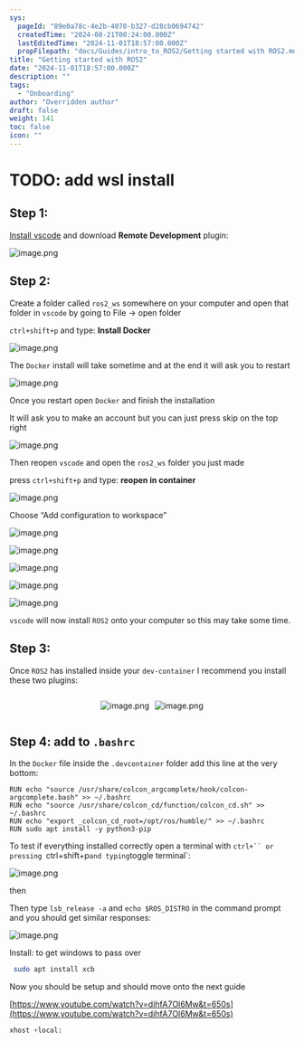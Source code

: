```yaml
---
sys:
  pageId: "89e0a78c-4e2b-4070-b327-d28cb0694742"
  createdTime: "2024-08-21T00:24:00.000Z"
  lastEditedTime: "2024-11-01T18:57:00.000Z"
  propFilepath: "docs/Guides/intro_to_ROS2/Getting started with ROS2.md"
title: "Getting started with ROS2"
date: "2024-11-01T18:57:00.000Z"
description: ""
tags:
  - "Onboarding"
author: "Overridden author"
draft: false
weight: 141
toc: false
icon: ""
---
```


# TODO: add wsl install

## Step 1:

[Install vscode](https://code.visualstudio.com/download) and download **Remote Development** plugin:

![image.png](https://prod-files-secure.s3.us-west-2.amazonaws.com/d518164a-d88e-44d1-a4ee-3adb3bd8bce0/efb52993-1881-4a40-b95e-6f020334f022/image.png?X-Amz-Algorithm=AWS4-HMAC-SHA256&X-Amz-Content-Sha256=UNSIGNED-PAYLOAD&X-Amz-Credential=ASIAZI2LB4666POEFV5Q%2F20250207%2Fus-west-2%2Fs3%2Faws4_request&X-Amz-Date=20250207T110155Z&X-Amz-Expires=3600&X-Amz-Security-Token=IQoJb3JpZ2luX2VjEFgaCXVzLXdlc3QtMiJIMEYCIQCorJXyM%2FCDFawb2I1zYZez9oA8AQKaKgBhr221oT1lpQIhAN6DQ5mNOEJTPi3YGUt8wfECwcQKpW33X8j6lUkditS7Kv8DCHEQABoMNjM3NDIzMTgzODA1IgynLldj5xZYPlXBekQq3ANgbWScNanOol9QyibYIce9UaMTNyj3TbfGNTIh4dRUW64N5hNRf7U0Qo5EHOne6%2Bo5JvpJY9TngNUDlvPv7KH0AbVJpJt%2FHJPihAanITRTZvz6TGlVIDX%2FQnNbZiPik4uSlG1kBy%2F2xVUV6rfrarcChdOBP5Q79pCWvPRVcm9FPfPZRg4WTJcDokAZfnrvGifgHFmdmdR%2Bg6TeH9qarQwGIsvPOpEGBekv0d7v9p3NdUX%2BJH53Biw8ha9iduwXvoX3fX5pj6%2BEBX56kUhApd6O2lPEREoNoHvTjk2j2%2BHn8tZGDgGYXeWXLVMEkWW%2FZBjejwjznABuO3sPMDvAuFdOzVUSMpIQHieD75uZLtxLKXADs49DxcPMRExqY%2Fsw1Z5l6%2FTz2qeLY1qqsDtAUjgDOXE1u0WFmk6sNykZUKxOs9NQYwiFOwX9ae%2BGec8SBREEPESkGgLJafvk6DXKWvBkbaSpaE6e8BgCWrU70XbqtQ8cddAmdgUzCf9y6m4uQ9Z60cskrkkr3xT5Oul7Ns7IzZ3weCLLSua2hIjAPmfScSYAr2KT9b2akfdeL6dcSzKc50daFiDu6A%2FXcWXQMq8RGz4qhiq7aCj2%2B%2FliRy%2FBCxpLul04b%2F4wd47ouzD4%2B5a9BjqkAY0ZrMNzR5%2FmfkWJs2BmG%2FOnWASAy1KHekAllBQBNS75jGYDFDQ%2Bl3tX%2Fgw4LJsoOsycqTPsp%2Fyiim2X0uhaengD3KYJj7j4839pyWVJRObyMUrhB2gpwfJEO3tAIkJvWz%2BK5uTutKqpU0KSs9%2FwHRw%2BfTBFjte7Pbh6l6ZVg8tEzZbiIL1ZpjE9t4OLHr2vmtBq4Ipn4oPY6WPzHF3THK9Otc%2B1&X-Amz-Signature=e49e7a799598785cde4caab6f5276f79c0762b798ba54110e748753c5b818015&X-Amz-SignedHeaders=host&x-id=GetObject)

## Step 2:

Create a folder called `ros2_ws` somewhere on your computer and open that folder in `vscode` by going to File → open folder 

`ctrl+shift+p` and type: **Install Docker**

![image.png](https://prod-files-secure.s3.us-west-2.amazonaws.com/d518164a-d88e-44d1-a4ee-3adb3bd8bce0/2269dc0e-1cd5-47ff-bceb-c04ad9b2eab0/image.png?X-Amz-Algorithm=AWS4-HMAC-SHA256&X-Amz-Content-Sha256=UNSIGNED-PAYLOAD&X-Amz-Credential=ASIAZI2LB4666POEFV5Q%2F20250207%2Fus-west-2%2Fs3%2Faws4_request&X-Amz-Date=20250207T110155Z&X-Amz-Expires=3600&X-Amz-Security-Token=IQoJb3JpZ2luX2VjEFgaCXVzLXdlc3QtMiJIMEYCIQCorJXyM%2FCDFawb2I1zYZez9oA8AQKaKgBhr221oT1lpQIhAN6DQ5mNOEJTPi3YGUt8wfECwcQKpW33X8j6lUkditS7Kv8DCHEQABoMNjM3NDIzMTgzODA1IgynLldj5xZYPlXBekQq3ANgbWScNanOol9QyibYIce9UaMTNyj3TbfGNTIh4dRUW64N5hNRf7U0Qo5EHOne6%2Bo5JvpJY9TngNUDlvPv7KH0AbVJpJt%2FHJPihAanITRTZvz6TGlVIDX%2FQnNbZiPik4uSlG1kBy%2F2xVUV6rfrarcChdOBP5Q79pCWvPRVcm9FPfPZRg4WTJcDokAZfnrvGifgHFmdmdR%2Bg6TeH9qarQwGIsvPOpEGBekv0d7v9p3NdUX%2BJH53Biw8ha9iduwXvoX3fX5pj6%2BEBX56kUhApd6O2lPEREoNoHvTjk2j2%2BHn8tZGDgGYXeWXLVMEkWW%2FZBjejwjznABuO3sPMDvAuFdOzVUSMpIQHieD75uZLtxLKXADs49DxcPMRExqY%2Fsw1Z5l6%2FTz2qeLY1qqsDtAUjgDOXE1u0WFmk6sNykZUKxOs9NQYwiFOwX9ae%2BGec8SBREEPESkGgLJafvk6DXKWvBkbaSpaE6e8BgCWrU70XbqtQ8cddAmdgUzCf9y6m4uQ9Z60cskrkkr3xT5Oul7Ns7IzZ3weCLLSua2hIjAPmfScSYAr2KT9b2akfdeL6dcSzKc50daFiDu6A%2FXcWXQMq8RGz4qhiq7aCj2%2B%2FliRy%2FBCxpLul04b%2F4wd47ouzD4%2B5a9BjqkAY0ZrMNzR5%2FmfkWJs2BmG%2FOnWASAy1KHekAllBQBNS75jGYDFDQ%2Bl3tX%2Fgw4LJsoOsycqTPsp%2Fyiim2X0uhaengD3KYJj7j4839pyWVJRObyMUrhB2gpwfJEO3tAIkJvWz%2BK5uTutKqpU0KSs9%2FwHRw%2BfTBFjte7Pbh6l6ZVg8tEzZbiIL1ZpjE9t4OLHr2vmtBq4Ipn4oPY6WPzHF3THK9Otc%2B1&X-Amz-Signature=4f9ca6fe167abd1d9a7f15456b9478b5dbb54e916c00dba7498a0007bc474e10&X-Amz-SignedHeaders=host&x-id=GetObject)

The `Docker` install will take sometime and at the end it will ask you to restart

![image.png](https://prod-files-secure.s3.us-west-2.amazonaws.com/d518164a-d88e-44d1-a4ee-3adb3bd8bce0/ed233f78-be33-4b1f-b89c-9c346c0e961e/image.png?X-Amz-Algorithm=AWS4-HMAC-SHA256&X-Amz-Content-Sha256=UNSIGNED-PAYLOAD&X-Amz-Credential=ASIAZI2LB4666POEFV5Q%2F20250207%2Fus-west-2%2Fs3%2Faws4_request&X-Amz-Date=20250207T110155Z&X-Amz-Expires=3600&X-Amz-Security-Token=IQoJb3JpZ2luX2VjEFgaCXVzLXdlc3QtMiJIMEYCIQCorJXyM%2FCDFawb2I1zYZez9oA8AQKaKgBhr221oT1lpQIhAN6DQ5mNOEJTPi3YGUt8wfECwcQKpW33X8j6lUkditS7Kv8DCHEQABoMNjM3NDIzMTgzODA1IgynLldj5xZYPlXBekQq3ANgbWScNanOol9QyibYIce9UaMTNyj3TbfGNTIh4dRUW64N5hNRf7U0Qo5EHOne6%2Bo5JvpJY9TngNUDlvPv7KH0AbVJpJt%2FHJPihAanITRTZvz6TGlVIDX%2FQnNbZiPik4uSlG1kBy%2F2xVUV6rfrarcChdOBP5Q79pCWvPRVcm9FPfPZRg4WTJcDokAZfnrvGifgHFmdmdR%2Bg6TeH9qarQwGIsvPOpEGBekv0d7v9p3NdUX%2BJH53Biw8ha9iduwXvoX3fX5pj6%2BEBX56kUhApd6O2lPEREoNoHvTjk2j2%2BHn8tZGDgGYXeWXLVMEkWW%2FZBjejwjznABuO3sPMDvAuFdOzVUSMpIQHieD75uZLtxLKXADs49DxcPMRExqY%2Fsw1Z5l6%2FTz2qeLY1qqsDtAUjgDOXE1u0WFmk6sNykZUKxOs9NQYwiFOwX9ae%2BGec8SBREEPESkGgLJafvk6DXKWvBkbaSpaE6e8BgCWrU70XbqtQ8cddAmdgUzCf9y6m4uQ9Z60cskrkkr3xT5Oul7Ns7IzZ3weCLLSua2hIjAPmfScSYAr2KT9b2akfdeL6dcSzKc50daFiDu6A%2FXcWXQMq8RGz4qhiq7aCj2%2B%2FliRy%2FBCxpLul04b%2F4wd47ouzD4%2B5a9BjqkAY0ZrMNzR5%2FmfkWJs2BmG%2FOnWASAy1KHekAllBQBNS75jGYDFDQ%2Bl3tX%2Fgw4LJsoOsycqTPsp%2Fyiim2X0uhaengD3KYJj7j4839pyWVJRObyMUrhB2gpwfJEO3tAIkJvWz%2BK5uTutKqpU0KSs9%2FwHRw%2BfTBFjte7Pbh6l6ZVg8tEzZbiIL1ZpjE9t4OLHr2vmtBq4Ipn4oPY6WPzHF3THK9Otc%2B1&X-Amz-Signature=249585db35547cec854d6e46bc6be726a33076a6270b5fd86d61eb0761045426&X-Amz-SignedHeaders=host&x-id=GetObject)

Once you restart open `Docker` and finish the installation

It will ask you to make an account but you can just press skip on the top right

![image.png](https://prod-files-secure.s3.us-west-2.amazonaws.com/d518164a-d88e-44d1-a4ee-3adb3bd8bce0/21010ad9-1659-4fd9-9f59-9932a09b2a3d/image.png?X-Amz-Algorithm=AWS4-HMAC-SHA256&X-Amz-Content-Sha256=UNSIGNED-PAYLOAD&X-Amz-Credential=ASIAZI2LB4666POEFV5Q%2F20250207%2Fus-west-2%2Fs3%2Faws4_request&X-Amz-Date=20250207T110155Z&X-Amz-Expires=3600&X-Amz-Security-Token=IQoJb3JpZ2luX2VjEFgaCXVzLXdlc3QtMiJIMEYCIQCorJXyM%2FCDFawb2I1zYZez9oA8AQKaKgBhr221oT1lpQIhAN6DQ5mNOEJTPi3YGUt8wfECwcQKpW33X8j6lUkditS7Kv8DCHEQABoMNjM3NDIzMTgzODA1IgynLldj5xZYPlXBekQq3ANgbWScNanOol9QyibYIce9UaMTNyj3TbfGNTIh4dRUW64N5hNRf7U0Qo5EHOne6%2Bo5JvpJY9TngNUDlvPv7KH0AbVJpJt%2FHJPihAanITRTZvz6TGlVIDX%2FQnNbZiPik4uSlG1kBy%2F2xVUV6rfrarcChdOBP5Q79pCWvPRVcm9FPfPZRg4WTJcDokAZfnrvGifgHFmdmdR%2Bg6TeH9qarQwGIsvPOpEGBekv0d7v9p3NdUX%2BJH53Biw8ha9iduwXvoX3fX5pj6%2BEBX56kUhApd6O2lPEREoNoHvTjk2j2%2BHn8tZGDgGYXeWXLVMEkWW%2FZBjejwjznABuO3sPMDvAuFdOzVUSMpIQHieD75uZLtxLKXADs49DxcPMRExqY%2Fsw1Z5l6%2FTz2qeLY1qqsDtAUjgDOXE1u0WFmk6sNykZUKxOs9NQYwiFOwX9ae%2BGec8SBREEPESkGgLJafvk6DXKWvBkbaSpaE6e8BgCWrU70XbqtQ8cddAmdgUzCf9y6m4uQ9Z60cskrkkr3xT5Oul7Ns7IzZ3weCLLSua2hIjAPmfScSYAr2KT9b2akfdeL6dcSzKc50daFiDu6A%2FXcWXQMq8RGz4qhiq7aCj2%2B%2FliRy%2FBCxpLul04b%2F4wd47ouzD4%2B5a9BjqkAY0ZrMNzR5%2FmfkWJs2BmG%2FOnWASAy1KHekAllBQBNS75jGYDFDQ%2Bl3tX%2Fgw4LJsoOsycqTPsp%2Fyiim2X0uhaengD3KYJj7j4839pyWVJRObyMUrhB2gpwfJEO3tAIkJvWz%2BK5uTutKqpU0KSs9%2FwHRw%2BfTBFjte7Pbh6l6ZVg8tEzZbiIL1ZpjE9t4OLHr2vmtBq4Ipn4oPY6WPzHF3THK9Otc%2B1&X-Amz-Signature=1b8ff84170da026b5910156054f4492b4bbe18d2c940f94a9719de1cf1e071b1&X-Amz-SignedHeaders=host&x-id=GetObject)

Then reopen `vscode` and open the `ros2_ws` folder you just made

press `ctrl+shift+p` and type: **reopen in container**

![image.png](https://prod-files-secure.s3.us-west-2.amazonaws.com/d518164a-d88e-44d1-a4ee-3adb3bd8bce0/4e93b8c2-41ad-488c-8095-c74205196118/image.png?X-Amz-Algorithm=AWS4-HMAC-SHA256&X-Amz-Content-Sha256=UNSIGNED-PAYLOAD&X-Amz-Credential=ASIAZI2LB4666POEFV5Q%2F20250207%2Fus-west-2%2Fs3%2Faws4_request&X-Amz-Date=20250207T110155Z&X-Amz-Expires=3600&X-Amz-Security-Token=IQoJb3JpZ2luX2VjEFgaCXVzLXdlc3QtMiJIMEYCIQCorJXyM%2FCDFawb2I1zYZez9oA8AQKaKgBhr221oT1lpQIhAN6DQ5mNOEJTPi3YGUt8wfECwcQKpW33X8j6lUkditS7Kv8DCHEQABoMNjM3NDIzMTgzODA1IgynLldj5xZYPlXBekQq3ANgbWScNanOol9QyibYIce9UaMTNyj3TbfGNTIh4dRUW64N5hNRf7U0Qo5EHOne6%2Bo5JvpJY9TngNUDlvPv7KH0AbVJpJt%2FHJPihAanITRTZvz6TGlVIDX%2FQnNbZiPik4uSlG1kBy%2F2xVUV6rfrarcChdOBP5Q79pCWvPRVcm9FPfPZRg4WTJcDokAZfnrvGifgHFmdmdR%2Bg6TeH9qarQwGIsvPOpEGBekv0d7v9p3NdUX%2BJH53Biw8ha9iduwXvoX3fX5pj6%2BEBX56kUhApd6O2lPEREoNoHvTjk2j2%2BHn8tZGDgGYXeWXLVMEkWW%2FZBjejwjznABuO3sPMDvAuFdOzVUSMpIQHieD75uZLtxLKXADs49DxcPMRExqY%2Fsw1Z5l6%2FTz2qeLY1qqsDtAUjgDOXE1u0WFmk6sNykZUKxOs9NQYwiFOwX9ae%2BGec8SBREEPESkGgLJafvk6DXKWvBkbaSpaE6e8BgCWrU70XbqtQ8cddAmdgUzCf9y6m4uQ9Z60cskrkkr3xT5Oul7Ns7IzZ3weCLLSua2hIjAPmfScSYAr2KT9b2akfdeL6dcSzKc50daFiDu6A%2FXcWXQMq8RGz4qhiq7aCj2%2B%2FliRy%2FBCxpLul04b%2F4wd47ouzD4%2B5a9BjqkAY0ZrMNzR5%2FmfkWJs2BmG%2FOnWASAy1KHekAllBQBNS75jGYDFDQ%2Bl3tX%2Fgw4LJsoOsycqTPsp%2Fyiim2X0uhaengD3KYJj7j4839pyWVJRObyMUrhB2gpwfJEO3tAIkJvWz%2BK5uTutKqpU0KSs9%2FwHRw%2BfTBFjte7Pbh6l6ZVg8tEzZbiIL1ZpjE9t4OLHr2vmtBq4Ipn4oPY6WPzHF3THK9Otc%2B1&X-Amz-Signature=ec8ccd9f86f9a0f96281eaf5a0388240b2fc6a14115b30988317fd9e05bc064a&X-Amz-SignedHeaders=host&x-id=GetObject)

Choose “Add configuration to workspace”

![image.png](https://prod-files-secure.s3.us-west-2.amazonaws.com/d518164a-d88e-44d1-a4ee-3adb3bd8bce0/9560b282-5060-4989-ba37-97e7b2c22476/image.png?X-Amz-Algorithm=AWS4-HMAC-SHA256&X-Amz-Content-Sha256=UNSIGNED-PAYLOAD&X-Amz-Credential=ASIAZI2LB4666POEFV5Q%2F20250207%2Fus-west-2%2Fs3%2Faws4_request&X-Amz-Date=20250207T110155Z&X-Amz-Expires=3600&X-Amz-Security-Token=IQoJb3JpZ2luX2VjEFgaCXVzLXdlc3QtMiJIMEYCIQCorJXyM%2FCDFawb2I1zYZez9oA8AQKaKgBhr221oT1lpQIhAN6DQ5mNOEJTPi3YGUt8wfECwcQKpW33X8j6lUkditS7Kv8DCHEQABoMNjM3NDIzMTgzODA1IgynLldj5xZYPlXBekQq3ANgbWScNanOol9QyibYIce9UaMTNyj3TbfGNTIh4dRUW64N5hNRf7U0Qo5EHOne6%2Bo5JvpJY9TngNUDlvPv7KH0AbVJpJt%2FHJPihAanITRTZvz6TGlVIDX%2FQnNbZiPik4uSlG1kBy%2F2xVUV6rfrarcChdOBP5Q79pCWvPRVcm9FPfPZRg4WTJcDokAZfnrvGifgHFmdmdR%2Bg6TeH9qarQwGIsvPOpEGBekv0d7v9p3NdUX%2BJH53Biw8ha9iduwXvoX3fX5pj6%2BEBX56kUhApd6O2lPEREoNoHvTjk2j2%2BHn8tZGDgGYXeWXLVMEkWW%2FZBjejwjznABuO3sPMDvAuFdOzVUSMpIQHieD75uZLtxLKXADs49DxcPMRExqY%2Fsw1Z5l6%2FTz2qeLY1qqsDtAUjgDOXE1u0WFmk6sNykZUKxOs9NQYwiFOwX9ae%2BGec8SBREEPESkGgLJafvk6DXKWvBkbaSpaE6e8BgCWrU70XbqtQ8cddAmdgUzCf9y6m4uQ9Z60cskrkkr3xT5Oul7Ns7IzZ3weCLLSua2hIjAPmfScSYAr2KT9b2akfdeL6dcSzKc50daFiDu6A%2FXcWXQMq8RGz4qhiq7aCj2%2B%2FliRy%2FBCxpLul04b%2F4wd47ouzD4%2B5a9BjqkAY0ZrMNzR5%2FmfkWJs2BmG%2FOnWASAy1KHekAllBQBNS75jGYDFDQ%2Bl3tX%2Fgw4LJsoOsycqTPsp%2Fyiim2X0uhaengD3KYJj7j4839pyWVJRObyMUrhB2gpwfJEO3tAIkJvWz%2BK5uTutKqpU0KSs9%2FwHRw%2BfTBFjte7Pbh6l6ZVg8tEzZbiIL1ZpjE9t4OLHr2vmtBq4Ipn4oPY6WPzHF3THK9Otc%2B1&X-Amz-Signature=b5d567887997bb3f56291c438dd1b0e8333225da416eed344e03a37e13c2441e&X-Amz-SignedHeaders=host&x-id=GetObject)

![image.png](https://prod-files-secure.s3.us-west-2.amazonaws.com/d518164a-d88e-44d1-a4ee-3adb3bd8bce0/2ee63f81-886b-48e8-a553-dc6e5eac99e4/image.png?X-Amz-Algorithm=AWS4-HMAC-SHA256&X-Amz-Content-Sha256=UNSIGNED-PAYLOAD&X-Amz-Credential=ASIAZI2LB4666POEFV5Q%2F20250207%2Fus-west-2%2Fs3%2Faws4_request&X-Amz-Date=20250207T110155Z&X-Amz-Expires=3600&X-Amz-Security-Token=IQoJb3JpZ2luX2VjEFgaCXVzLXdlc3QtMiJIMEYCIQCorJXyM%2FCDFawb2I1zYZez9oA8AQKaKgBhr221oT1lpQIhAN6DQ5mNOEJTPi3YGUt8wfECwcQKpW33X8j6lUkditS7Kv8DCHEQABoMNjM3NDIzMTgzODA1IgynLldj5xZYPlXBekQq3ANgbWScNanOol9QyibYIce9UaMTNyj3TbfGNTIh4dRUW64N5hNRf7U0Qo5EHOne6%2Bo5JvpJY9TngNUDlvPv7KH0AbVJpJt%2FHJPihAanITRTZvz6TGlVIDX%2FQnNbZiPik4uSlG1kBy%2F2xVUV6rfrarcChdOBP5Q79pCWvPRVcm9FPfPZRg4WTJcDokAZfnrvGifgHFmdmdR%2Bg6TeH9qarQwGIsvPOpEGBekv0d7v9p3NdUX%2BJH53Biw8ha9iduwXvoX3fX5pj6%2BEBX56kUhApd6O2lPEREoNoHvTjk2j2%2BHn8tZGDgGYXeWXLVMEkWW%2FZBjejwjznABuO3sPMDvAuFdOzVUSMpIQHieD75uZLtxLKXADs49DxcPMRExqY%2Fsw1Z5l6%2FTz2qeLY1qqsDtAUjgDOXE1u0WFmk6sNykZUKxOs9NQYwiFOwX9ae%2BGec8SBREEPESkGgLJafvk6DXKWvBkbaSpaE6e8BgCWrU70XbqtQ8cddAmdgUzCf9y6m4uQ9Z60cskrkkr3xT5Oul7Ns7IzZ3weCLLSua2hIjAPmfScSYAr2KT9b2akfdeL6dcSzKc50daFiDu6A%2FXcWXQMq8RGz4qhiq7aCj2%2B%2FliRy%2FBCxpLul04b%2F4wd47ouzD4%2B5a9BjqkAY0ZrMNzR5%2FmfkWJs2BmG%2FOnWASAy1KHekAllBQBNS75jGYDFDQ%2Bl3tX%2Fgw4LJsoOsycqTPsp%2Fyiim2X0uhaengD3KYJj7j4839pyWVJRObyMUrhB2gpwfJEO3tAIkJvWz%2BK5uTutKqpU0KSs9%2FwHRw%2BfTBFjte7Pbh6l6ZVg8tEzZbiIL1ZpjE9t4OLHr2vmtBq4Ipn4oPY6WPzHF3THK9Otc%2B1&X-Amz-Signature=43a29fa90863879f20b601302f13232d9f506dee905d542b5c6488172f95c888&X-Amz-SignedHeaders=host&x-id=GetObject)

![image.png](https://prod-files-secure.s3.us-west-2.amazonaws.com/d518164a-d88e-44d1-a4ee-3adb3bd8bce0/ae1580b2-b048-407e-aed9-b584224a7a04/image.png?X-Amz-Algorithm=AWS4-HMAC-SHA256&X-Amz-Content-Sha256=UNSIGNED-PAYLOAD&X-Amz-Credential=ASIAZI2LB4666POEFV5Q%2F20250207%2Fus-west-2%2Fs3%2Faws4_request&X-Amz-Date=20250207T110155Z&X-Amz-Expires=3600&X-Amz-Security-Token=IQoJb3JpZ2luX2VjEFgaCXVzLXdlc3QtMiJIMEYCIQCorJXyM%2FCDFawb2I1zYZez9oA8AQKaKgBhr221oT1lpQIhAN6DQ5mNOEJTPi3YGUt8wfECwcQKpW33X8j6lUkditS7Kv8DCHEQABoMNjM3NDIzMTgzODA1IgynLldj5xZYPlXBekQq3ANgbWScNanOol9QyibYIce9UaMTNyj3TbfGNTIh4dRUW64N5hNRf7U0Qo5EHOne6%2Bo5JvpJY9TngNUDlvPv7KH0AbVJpJt%2FHJPihAanITRTZvz6TGlVIDX%2FQnNbZiPik4uSlG1kBy%2F2xVUV6rfrarcChdOBP5Q79pCWvPRVcm9FPfPZRg4WTJcDokAZfnrvGifgHFmdmdR%2Bg6TeH9qarQwGIsvPOpEGBekv0d7v9p3NdUX%2BJH53Biw8ha9iduwXvoX3fX5pj6%2BEBX56kUhApd6O2lPEREoNoHvTjk2j2%2BHn8tZGDgGYXeWXLVMEkWW%2FZBjejwjznABuO3sPMDvAuFdOzVUSMpIQHieD75uZLtxLKXADs49DxcPMRExqY%2Fsw1Z5l6%2FTz2qeLY1qqsDtAUjgDOXE1u0WFmk6sNykZUKxOs9NQYwiFOwX9ae%2BGec8SBREEPESkGgLJafvk6DXKWvBkbaSpaE6e8BgCWrU70XbqtQ8cddAmdgUzCf9y6m4uQ9Z60cskrkkr3xT5Oul7Ns7IzZ3weCLLSua2hIjAPmfScSYAr2KT9b2akfdeL6dcSzKc50daFiDu6A%2FXcWXQMq8RGz4qhiq7aCj2%2B%2FliRy%2FBCxpLul04b%2F4wd47ouzD4%2B5a9BjqkAY0ZrMNzR5%2FmfkWJs2BmG%2FOnWASAy1KHekAllBQBNS75jGYDFDQ%2Bl3tX%2Fgw4LJsoOsycqTPsp%2Fyiim2X0uhaengD3KYJj7j4839pyWVJRObyMUrhB2gpwfJEO3tAIkJvWz%2BK5uTutKqpU0KSs9%2FwHRw%2BfTBFjte7Pbh6l6ZVg8tEzZbiIL1ZpjE9t4OLHr2vmtBq4Ipn4oPY6WPzHF3THK9Otc%2B1&X-Amz-Signature=ae82159c0085aca23b5c6ea3b570a8afa19c98b4b0f96adc650a1bfa6aa6569d&X-Amz-SignedHeaders=host&x-id=GetObject)

![image.png](https://prod-files-secure.s3.us-west-2.amazonaws.com/d518164a-d88e-44d1-a4ee-3adb3bd8bce0/53255b28-f75e-430f-b9e3-c0ac8577e42b/image.png?X-Amz-Algorithm=AWS4-HMAC-SHA256&X-Amz-Content-Sha256=UNSIGNED-PAYLOAD&X-Amz-Credential=ASIAZI2LB4666POEFV5Q%2F20250207%2Fus-west-2%2Fs3%2Faws4_request&X-Amz-Date=20250207T110155Z&X-Amz-Expires=3600&X-Amz-Security-Token=IQoJb3JpZ2luX2VjEFgaCXVzLXdlc3QtMiJIMEYCIQCorJXyM%2FCDFawb2I1zYZez9oA8AQKaKgBhr221oT1lpQIhAN6DQ5mNOEJTPi3YGUt8wfECwcQKpW33X8j6lUkditS7Kv8DCHEQABoMNjM3NDIzMTgzODA1IgynLldj5xZYPlXBekQq3ANgbWScNanOol9QyibYIce9UaMTNyj3TbfGNTIh4dRUW64N5hNRf7U0Qo5EHOne6%2Bo5JvpJY9TngNUDlvPv7KH0AbVJpJt%2FHJPihAanITRTZvz6TGlVIDX%2FQnNbZiPik4uSlG1kBy%2F2xVUV6rfrarcChdOBP5Q79pCWvPRVcm9FPfPZRg4WTJcDokAZfnrvGifgHFmdmdR%2Bg6TeH9qarQwGIsvPOpEGBekv0d7v9p3NdUX%2BJH53Biw8ha9iduwXvoX3fX5pj6%2BEBX56kUhApd6O2lPEREoNoHvTjk2j2%2BHn8tZGDgGYXeWXLVMEkWW%2FZBjejwjznABuO3sPMDvAuFdOzVUSMpIQHieD75uZLtxLKXADs49DxcPMRExqY%2Fsw1Z5l6%2FTz2qeLY1qqsDtAUjgDOXE1u0WFmk6sNykZUKxOs9NQYwiFOwX9ae%2BGec8SBREEPESkGgLJafvk6DXKWvBkbaSpaE6e8BgCWrU70XbqtQ8cddAmdgUzCf9y6m4uQ9Z60cskrkkr3xT5Oul7Ns7IzZ3weCLLSua2hIjAPmfScSYAr2KT9b2akfdeL6dcSzKc50daFiDu6A%2FXcWXQMq8RGz4qhiq7aCj2%2B%2FliRy%2FBCxpLul04b%2F4wd47ouzD4%2B5a9BjqkAY0ZrMNzR5%2FmfkWJs2BmG%2FOnWASAy1KHekAllBQBNS75jGYDFDQ%2Bl3tX%2Fgw4LJsoOsycqTPsp%2Fyiim2X0uhaengD3KYJj7j4839pyWVJRObyMUrhB2gpwfJEO3tAIkJvWz%2BK5uTutKqpU0KSs9%2FwHRw%2BfTBFjte7Pbh6l6ZVg8tEzZbiIL1ZpjE9t4OLHr2vmtBq4Ipn4oPY6WPzHF3THK9Otc%2B1&X-Amz-Signature=e547bef2f789f6b2eda2e27cc5651bfaecd8baef726d1f9f4166b6a0249ad64c&X-Amz-SignedHeaders=host&x-id=GetObject)

![image.png](https://prod-files-secure.s3.us-west-2.amazonaws.com/d518164a-d88e-44d1-a4ee-3adb3bd8bce0/7c562767-5af9-4ffb-97d1-327bcdf4ee00/image.png?X-Amz-Algorithm=AWS4-HMAC-SHA256&X-Amz-Content-Sha256=UNSIGNED-PAYLOAD&X-Amz-Credential=ASIAZI2LB4666POEFV5Q%2F20250207%2Fus-west-2%2Fs3%2Faws4_request&X-Amz-Date=20250207T110155Z&X-Amz-Expires=3600&X-Amz-Security-Token=IQoJb3JpZ2luX2VjEFgaCXVzLXdlc3QtMiJIMEYCIQCorJXyM%2FCDFawb2I1zYZez9oA8AQKaKgBhr221oT1lpQIhAN6DQ5mNOEJTPi3YGUt8wfECwcQKpW33X8j6lUkditS7Kv8DCHEQABoMNjM3NDIzMTgzODA1IgynLldj5xZYPlXBekQq3ANgbWScNanOol9QyibYIce9UaMTNyj3TbfGNTIh4dRUW64N5hNRf7U0Qo5EHOne6%2Bo5JvpJY9TngNUDlvPv7KH0AbVJpJt%2FHJPihAanITRTZvz6TGlVIDX%2FQnNbZiPik4uSlG1kBy%2F2xVUV6rfrarcChdOBP5Q79pCWvPRVcm9FPfPZRg4WTJcDokAZfnrvGifgHFmdmdR%2Bg6TeH9qarQwGIsvPOpEGBekv0d7v9p3NdUX%2BJH53Biw8ha9iduwXvoX3fX5pj6%2BEBX56kUhApd6O2lPEREoNoHvTjk2j2%2BHn8tZGDgGYXeWXLVMEkWW%2FZBjejwjznABuO3sPMDvAuFdOzVUSMpIQHieD75uZLtxLKXADs49DxcPMRExqY%2Fsw1Z5l6%2FTz2qeLY1qqsDtAUjgDOXE1u0WFmk6sNykZUKxOs9NQYwiFOwX9ae%2BGec8SBREEPESkGgLJafvk6DXKWvBkbaSpaE6e8BgCWrU70XbqtQ8cddAmdgUzCf9y6m4uQ9Z60cskrkkr3xT5Oul7Ns7IzZ3weCLLSua2hIjAPmfScSYAr2KT9b2akfdeL6dcSzKc50daFiDu6A%2FXcWXQMq8RGz4qhiq7aCj2%2B%2FliRy%2FBCxpLul04b%2F4wd47ouzD4%2B5a9BjqkAY0ZrMNzR5%2FmfkWJs2BmG%2FOnWASAy1KHekAllBQBNS75jGYDFDQ%2Bl3tX%2Fgw4LJsoOsycqTPsp%2Fyiim2X0uhaengD3KYJj7j4839pyWVJRObyMUrhB2gpwfJEO3tAIkJvWz%2BK5uTutKqpU0KSs9%2FwHRw%2BfTBFjte7Pbh6l6ZVg8tEzZbiIL1ZpjE9t4OLHr2vmtBq4Ipn4oPY6WPzHF3THK9Otc%2B1&X-Amz-Signature=692996d3aab7ead4e93c47d4178492c77d5ec5a58cbbf63f71a6b5c399af0f8b&X-Amz-SignedHeaders=host&x-id=GetObject)

`vscode` will now install `ROS2` onto your computer so this may take some time.

## Step 3:

Once `ROS2` has installed inside your `dev-container` I recommend you install these two plugins:

<div style="display: flex;flex-direction: row; column-gap:10px; max-width: 630px;justify-content: center;">
<div>

![image.png](https://prod-files-secure.s3.us-west-2.amazonaws.com/d518164a-d88e-44d1-a4ee-3adb3bd8bce0/3fc3d550-5a54-4ba1-ba6b-faa01cdb7369/image.png?X-Amz-Algorithm=AWS4-HMAC-SHA256&X-Amz-Content-Sha256=UNSIGNED-PAYLOAD&X-Amz-Credential=ASIAZI2LB466UNBF5CPV%2F20250207%2Fus-west-2%2Fs3%2Faws4_request&X-Amz-Date=20250207T110158Z&X-Amz-Expires=3600&X-Amz-Security-Token=IQoJb3JpZ2luX2VjEFgaCXVzLXdlc3QtMiJHMEUCIQDihkNhrlYjYeJGNgibdrKqqP5OU27O2VWRuhJx0gkILAIgX1auGu1LGIDl%2BHx51dMkbpfUGpsm5rbyo6rvPifJiUQq%2FwMIcRAAGgw2Mzc0MjMxODM4MDUiDIciqnDEPCTVhNp%2BqCrcA6dL4OXooFhwxxXRNWiNErDBysxYQrdF0WA3tiCcMVmU%2Fl%2BuNVdVOnvEyrpR%2FSZJfgYKpSNw32epZIVCPtZNYGnFaR1%2BpIVAM%2Be1tH2tNnp9G4mbUC0kHnAzdIdGYlPvjuVKOa%2BzhRCoHtkIQ01kh2TWtrxbJs38Y4A8WVAJJjawLZNrhQQkIUssBQdttU77N38ZPgs1TJWM2jedLF2ic2xudHY90M3DsnLkvA9VjlRbWevH7mhhIRUsKZDYqnecnHTdkiPLz7llvgwEg%2FkxbKZZYy0ehnvELtE9z5CR0mJUmJxpbOAxdkFsbFrwzHnOU4rpKnsk9BdlBSrU4iuP00kOEtuxaQIKsxUhPV3ILNtq%2F9mYmC%2B4yh4MDzTDa1zVHobq766qLmHM7Z0tmB38O1hk499EO81NwBeeUIRhmAE5xvI%2FDtHuulAJfH5sGUnapFGY%2FH0ZKrmVjbJQ0EVqTUz0WmHtSgfbzq4NRwoP6py1H5wvtni59khE3SS5gd%2FRptdK7lqLOzXkm9bKZx%2FpjO6PRGlW7kQJGRT11gDWGIVWM0191NGx0IrKUIadajhTY4pK0aKlCfreFTN2h3v3FZUi1FrQSUwXihsURBKTDja4Fltqo%2B642vQK8K07MMX7lr0GOqUBV3ZMw7rRMaV073clDUxrbsgJCegXfrPP1TTPqKqKMrZW7O52UcyxG5DQVZCfVr6GW27Oh0KuZb86GXIrAgBcFCQbZvpnWQlZr9bGl0KnpEJ%2Fs2H%2BX%2FJbWZNysUtdNBYYH%2BVztOG7NaTotpstT6E%2F7UY4YdOG2KNJMdqR5Frt81lOruJ6FM44aSNQ%2FEigJgy%2FbFBNewi2COvigFh0jFfbTXWOvpOb&X-Amz-Signature=3fd77457ab50e98d03a54de47a8c22f360bce20602787a4f5ea2ccd9d0200aa2&X-Amz-SignedHeaders=host&x-id=GetObject)

</div>
<div>

![image.png](https://prod-files-secure.s3.us-west-2.amazonaws.com/d518164a-d88e-44d1-a4ee-3adb3bd8bce0/d994cc66-13c2-4093-a5a3-f84cf4601a82/image.png?X-Amz-Algorithm=AWS4-HMAC-SHA256&X-Amz-Content-Sha256=UNSIGNED-PAYLOAD&X-Amz-Credential=ASIAZI2LB46622VGJOOD%2F20250207%2Fus-west-2%2Fs3%2Faws4_request&X-Amz-Date=20250207T110158Z&X-Amz-Expires=3600&X-Amz-Security-Token=IQoJb3JpZ2luX2VjEFgaCXVzLXdlc3QtMiJIMEYCIQDiIlTiWulTcXBjdTOzE1Jbj2duTYdzHOt0r1JV0AV1UQIhANMNBsrpBtb4NBtSJauZFfwK%2Fy1m433cu8Htc3QqtP%2BUKv8DCHEQABoMNjM3NDIzMTgzODA1IgwNTwBEEvguZ3yflAwq3AM8CcAD4Db7LkSskAi19UfLdglzkAgpLXgieI9tYO9ifv9sMM8x9WrpiMHS9Hz9sRUzQfjO8lcFNaFCQzWodj4h%2FCw%2FhkbPERZ0PMWrLiqj1Sxsod%2B%2FXf8uei5RUUweIVlUN0GoLMRsJy7WxkanMdkvJPOoJr7mKppQeasaPM5d%2Fe3lqyRjYEWVwNO0JwBpkupgrIW%2FGavcK%2Bmw7SgxCDcI5zNie1s61jevE85jBlN6yVkOYytSvfawJJGRhvmplGAHLlAmJfa9vKMyDPyj7%2F0bnCXBpXxeT0Cg2oHpVVoZo12mwSekCLVRTRrB6Xx5hEwxY3Kl8cWS9bfr9Z%2B973FPp5vac6LFASEVVDTrhOQaCuAxS4ftP5WhZquLBul4P0BBuR0piTwiIfoay7SDqiEF6WqSIL%2FAjsgB2zbine3%2BP%2FPZXdZ6g7T%2FUHN45YR7D3zFc6vHupVNUeYovX4RxHZZih0HNgmEIzpm9Zj%2F3WKeTPSmtxqhqoarjRsVv1NyvlOA2r7jZU%2Bv56ryDf0HFPHVOfH2Q7LewtijA%2B8FXe5wVBrO3AbqzwKbZR3cRY4noz6khWleE5m7mZptV54jcYyMsYlW65Cf%2FjfrUfurjyw2Zo1O39SdHNypHkc1PDDm%2Bpa9BjqkAX0Lrv2dhiySIy4ogbaiTqIKtGxp0P3TdvTefx7MVGAwiV2GKo69Y1tvSHXti5OBVoglS9zVhNBhjTfpyvMgzwdsR5TTUd3%2BJX96Hlif4hprfuXFJW1K1W3eJlZCbnt34NqoGrSUj8wOey3ezHA%2BHRQj8baTEx%2F7HJcPfTrnlVzZWYo6jyFfftYr7bnI14ERdTr5yH0u1RHS5ItZBiSL1C1hNEiU&X-Amz-Signature=e610f36a466df1bf4769fe685c691ff3c0a649fc37f203d3d02224961c7e5eb6&X-Amz-SignedHeaders=host&x-id=GetObject)

</div>
</div>

## Step 4: add to `.bashrc`

In the `Docker` file inside the `.devcontainer` folder add this line at the very bottom: 

```docker
RUN echo "source /usr/share/colcon_argcomplete/hook/colcon-argcomplete.bash" >> ~/.bashrc
RUN echo "source /usr/share/colcon_cd/function/colcon_cd.sh" >> ~/.bashrc
RUN echo "export _colcon_cd_root=/opt/ros/humble/" >> ~/.bashrc
RUN sudo apt install -y python3-pip 
```

To test if everything installed correctly open a terminal with `ctrl+`` or pressing `ctrl+shift+p` and typing `toggle terminal`:

![image.png](https://prod-files-secure.s3.us-west-2.amazonaws.com/d518164a-d88e-44d1-a4ee-3adb3bd8bce0/6a4943d8-b04e-4c02-9a58-775f3384d1a5/image.png?X-Amz-Algorithm=AWS4-HMAC-SHA256&X-Amz-Content-Sha256=UNSIGNED-PAYLOAD&X-Amz-Credential=ASIAZI2LB4666POEFV5Q%2F20250207%2Fus-west-2%2Fs3%2Faws4_request&X-Amz-Date=20250207T110155Z&X-Amz-Expires=3600&X-Amz-Security-Token=IQoJb3JpZ2luX2VjEFgaCXVzLXdlc3QtMiJIMEYCIQCorJXyM%2FCDFawb2I1zYZez9oA8AQKaKgBhr221oT1lpQIhAN6DQ5mNOEJTPi3YGUt8wfECwcQKpW33X8j6lUkditS7Kv8DCHEQABoMNjM3NDIzMTgzODA1IgynLldj5xZYPlXBekQq3ANgbWScNanOol9QyibYIce9UaMTNyj3TbfGNTIh4dRUW64N5hNRf7U0Qo5EHOne6%2Bo5JvpJY9TngNUDlvPv7KH0AbVJpJt%2FHJPihAanITRTZvz6TGlVIDX%2FQnNbZiPik4uSlG1kBy%2F2xVUV6rfrarcChdOBP5Q79pCWvPRVcm9FPfPZRg4WTJcDokAZfnrvGifgHFmdmdR%2Bg6TeH9qarQwGIsvPOpEGBekv0d7v9p3NdUX%2BJH53Biw8ha9iduwXvoX3fX5pj6%2BEBX56kUhApd6O2lPEREoNoHvTjk2j2%2BHn8tZGDgGYXeWXLVMEkWW%2FZBjejwjznABuO3sPMDvAuFdOzVUSMpIQHieD75uZLtxLKXADs49DxcPMRExqY%2Fsw1Z5l6%2FTz2qeLY1qqsDtAUjgDOXE1u0WFmk6sNykZUKxOs9NQYwiFOwX9ae%2BGec8SBREEPESkGgLJafvk6DXKWvBkbaSpaE6e8BgCWrU70XbqtQ8cddAmdgUzCf9y6m4uQ9Z60cskrkkr3xT5Oul7Ns7IzZ3weCLLSua2hIjAPmfScSYAr2KT9b2akfdeL6dcSzKc50daFiDu6A%2FXcWXQMq8RGz4qhiq7aCj2%2B%2FliRy%2FBCxpLul04b%2F4wd47ouzD4%2B5a9BjqkAY0ZrMNzR5%2FmfkWJs2BmG%2FOnWASAy1KHekAllBQBNS75jGYDFDQ%2Bl3tX%2Fgw4LJsoOsycqTPsp%2Fyiim2X0uhaengD3KYJj7j4839pyWVJRObyMUrhB2gpwfJEO3tAIkJvWz%2BK5uTutKqpU0KSs9%2FwHRw%2BfTBFjte7Pbh6l6ZVg8tEzZbiIL1ZpjE9t4OLHr2vmtBq4Ipn4oPY6WPzHF3THK9Otc%2B1&X-Amz-Signature=6db7753d8f2c98f6a53d290a472185fe2de2b5887200ecf9f09e317c86929ff5&X-Amz-SignedHeaders=host&x-id=GetObject)

then 

Then type `lsb_release -a` and `echo $ROS_DISTRO` in the command prompt and you should get similar responses:

![image.png](https://prod-files-secure.s3.us-west-2.amazonaws.com/d518164a-d88e-44d1-a4ee-3adb3bd8bce0/3e635dec-a805-4e85-8b9e-d000e5b71a4e/image.png?X-Amz-Algorithm=AWS4-HMAC-SHA256&X-Amz-Content-Sha256=UNSIGNED-PAYLOAD&X-Amz-Credential=ASIAZI2LB4666POEFV5Q%2F20250207%2Fus-west-2%2Fs3%2Faws4_request&X-Amz-Date=20250207T110155Z&X-Amz-Expires=3600&X-Amz-Security-Token=IQoJb3JpZ2luX2VjEFgaCXVzLXdlc3QtMiJIMEYCIQCorJXyM%2FCDFawb2I1zYZez9oA8AQKaKgBhr221oT1lpQIhAN6DQ5mNOEJTPi3YGUt8wfECwcQKpW33X8j6lUkditS7Kv8DCHEQABoMNjM3NDIzMTgzODA1IgynLldj5xZYPlXBekQq3ANgbWScNanOol9QyibYIce9UaMTNyj3TbfGNTIh4dRUW64N5hNRf7U0Qo5EHOne6%2Bo5JvpJY9TngNUDlvPv7KH0AbVJpJt%2FHJPihAanITRTZvz6TGlVIDX%2FQnNbZiPik4uSlG1kBy%2F2xVUV6rfrarcChdOBP5Q79pCWvPRVcm9FPfPZRg4WTJcDokAZfnrvGifgHFmdmdR%2Bg6TeH9qarQwGIsvPOpEGBekv0d7v9p3NdUX%2BJH53Biw8ha9iduwXvoX3fX5pj6%2BEBX56kUhApd6O2lPEREoNoHvTjk2j2%2BHn8tZGDgGYXeWXLVMEkWW%2FZBjejwjznABuO3sPMDvAuFdOzVUSMpIQHieD75uZLtxLKXADs49DxcPMRExqY%2Fsw1Z5l6%2FTz2qeLY1qqsDtAUjgDOXE1u0WFmk6sNykZUKxOs9NQYwiFOwX9ae%2BGec8SBREEPESkGgLJafvk6DXKWvBkbaSpaE6e8BgCWrU70XbqtQ8cddAmdgUzCf9y6m4uQ9Z60cskrkkr3xT5Oul7Ns7IzZ3weCLLSua2hIjAPmfScSYAr2KT9b2akfdeL6dcSzKc50daFiDu6A%2FXcWXQMq8RGz4qhiq7aCj2%2B%2FliRy%2FBCxpLul04b%2F4wd47ouzD4%2B5a9BjqkAY0ZrMNzR5%2FmfkWJs2BmG%2FOnWASAy1KHekAllBQBNS75jGYDFDQ%2Bl3tX%2Fgw4LJsoOsycqTPsp%2Fyiim2X0uhaengD3KYJj7j4839pyWVJRObyMUrhB2gpwfJEO3tAIkJvWz%2BK5uTutKqpU0KSs9%2FwHRw%2BfTBFjte7Pbh6l6ZVg8tEzZbiIL1ZpjE9t4OLHr2vmtBq4Ipn4oPY6WPzHF3THK9Otc%2B1&X-Amz-Signature=6b234f1f6382d4af3331c498a09c92e1b995366314f4d19b1a1c29809fe0013a&X-Amz-SignedHeaders=host&x-id=GetObject)

Install:  to get windows to pass over

```bash
 sudo apt install xcb
```

Now you should be setup and should move onto the next guide 

[https://www.youtube.com/watch?v=dihfA7Ol6Mw&t=650s](https://www.youtube.com/watch?v=dihfA7Ol6Mw&t=650s)

```python
xhost +local:
```

